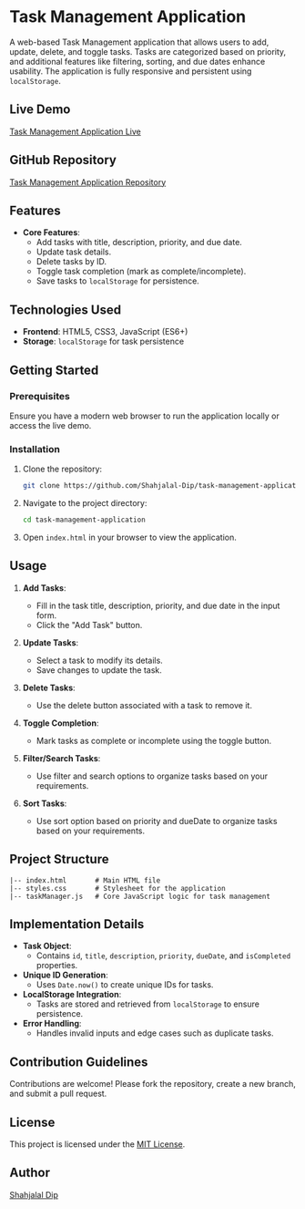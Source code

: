 # Task Management Application

A web-based Task Management application that allows users to add, update, delete, and toggle tasks. Tasks are categorized based on priority, and additional features like filtering, sorting, and due dates enhance usability. The application is fully responsive and persistent using `localStorage`.

## Live Demo
[Task Management Application Live](https://task-management777.netlify.app/)

## GitHub Repository
[Task Management Application Repository](https://github.com/Shahjalal-Dip/task-management-application)

## Features
- **Core Features**:
  - Add tasks with title, description, priority, and due date.
  - Update task details.
  - Delete tasks by ID.
  - Toggle task completion (mark as complete/incomplete).
  - Save tasks to `localStorage` for persistence.

## Technologies Used
- **Frontend**: HTML5, CSS3, JavaScript (ES6+)
- **Storage**: `localStorage` for task persistence

## Getting Started
### Prerequisites
Ensure you have a modern web browser to run the application locally or access the live demo.

### Installation
1. Clone the repository:
   ```bash
   git clone https://github.com/Shahjalal-Dip/task-management-application.git
   ```
2. Navigate to the project directory:
   ```bash
   cd task-management-application
   ```
3. Open `index.html` in your browser to view the application.

## Usage
1. **Add Tasks**:
   - Fill in the task title, description, priority, and due date in the input form.
   - Click the "Add Task" button.

2. **Update Tasks**:
   - Select a task to modify its details.
   - Save changes to update the task.

3. **Delete Tasks**:
   - Use the delete button associated with a task to remove it.

4. **Toggle Completion**:
   - Mark tasks as complete or incomplete using the toggle button.

5. **Filter/Search Tasks**:
   - Use filter and search options to organize tasks based on your requirements.

6. **Sort Tasks**:
   - Use sort option based on priority and dueDate to organize tasks based on your requirements.

## Project Structure
```
|-- index.html       # Main HTML file
|-- styles.css       # Stylesheet for the application
|-- taskManager.js   # Core JavaScript logic for task management
```

## Implementation Details
- **Task Object**:
  - Contains `id`, `title`, `description`, `priority`, `dueDate`, and `isCompleted` properties.
- **Unique ID Generation**:
  - Uses `Date.now()` to create unique IDs for tasks.
- **LocalStorage Integration**:
  - Tasks are stored and retrieved from `localStorage` to ensure persistence.
- **Error Handling**:
  - Handles invalid inputs and edge cases such as duplicate tasks.

## Contribution Guidelines
Contributions are welcome! Please fork the repository, create a new branch, and submit a pull request.

## License
This project is licensed under the [MIT License](LICENSE).

## Author
[Shahjalal Dip](https://www.linkedin.com/in/shahjalal-dip)
